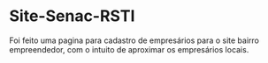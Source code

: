 # Site-Senac-RSTI
Foi feito uma pagina para cadastro de empresários para o site bairro empreendedor, com o intuito de aproximar os empresários locais.
